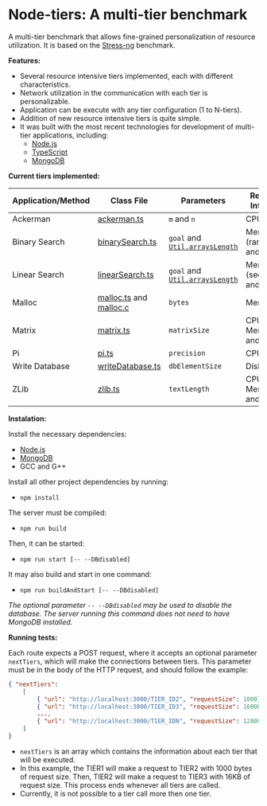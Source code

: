 # Node-tiers: A multi-tier benchmark

A multi-tier benchmark that allows fine-grained personalization of resource utilization. It is based on the [Stress-ng](http://kernel.ubuntu.com/~cking/stress-ng/) benchmark.

**Features:**

 - Several resource intensive tiers implemented, each with different characteristics.
 - Network utilization in the communication with each tier is personalizable.
 - Application can be execute with any tier configuration (1 to N-tiers).
 - Addition of new resource intensive tiers is quite simple.
 - It was built with the most recent technologies for development of multi-tier applications, including:
    - [Node.js](https://nodejs.org/en/)
    - [TypeScript](https://www.typescriptlang.org/)
    - [MongoDB](https://www.mongodb.com/)

**Current tiers implemented:**

| Application/Method | Class File                                                          | Parameters                                          | Resource Intensive            |
|--------------------|---------------------------------------------------------------------|-----------------------------------------------------|-------------------------------|
| Ackerman           | [ackerman.ts](src/tiers/ackerman.ts)                                | `m` and `n`                                         | CPU                           |
| Binary Search      | [binarySearch.ts](src/tiers/binarySearch.ts)                        | `goal` and [`Util.arraysLength`](src/tiers/util.ts) | Memory (random) and Cache     |
| Linear Search      | [linearSearch.ts](src/tiers/linearSearch.ts)                        | `goal` and [`Util.arraysLength`](src/tiers/util.ts) | Memory (sequential) and Cache |
| Malloc             | [malloc.ts](src/tiers/malloc.ts) and [malloc.c](src/tiers/malloc.c) | `bytes`                                             | Memory                        |
| Matrix             | [matrix.ts](src/tiers/matrix.ts)                                    | `matrixSize`                                        | CPU, Memory and Cache         |
| Pi                 | [pi.ts](src/tiers/pi.ts)                                            | `precision`                                         | CPU                           |
| Write Database     | [writeDatabase.ts](src/tiers/writeDatabase.ts)                      | `dbElementSize`                                     | Disk Write                    |
| ZLib               | [zlib.ts](src/tiers/zlib.ts)                                        | `textLength`                                        | CPU, Memory and Cache         |

**Instalation:**

Install the necessary dependencies:

- [Node.js](https://nodejs.org/en/)
- [MongoDB](https://www.mongodb.com/)
- GCC and G++

Install all other project dependencies by running:
- `npm install`

The server must be compiled:
- `npm run build`

Then, it can be started:
- `npm run start [-- --DBdisabled]`

It may also build and start in one command:
- `npm run buildAndStart [-- --DBdisabled]`

_The optional parameter `-- --DBdisabled` may be used to disable the database. The server running this command does not need to have MongoDB installed._

**Running tests:**

Each route expects a POST request, where it accepts an optional parameter `nextTiers`, which will make the connections between tiers.
This parameter must be in the body of the HTTP request, and should follow the example:

```json
{ "nextTiers": 
    [ 
        { "url": "http://localhost:3000/TIER_ID2", "requestSize": 1000},
        { "url": "http://localhost:3000/TIER_ID3", "requestSize": 16000},
        ...,  
        { "url": "http://localhost:3000/TIER_IDN", "requestSize": 128000}
    ]
}
```

- `nextTiers` is an array which contains the information about each tier that will be executed. 
- In this example, the TIER1 will make a request to TIER2 with 1000 bytes of request size. Then, TIER2 will make a request to TIER3 with 16KB of request size. This process ends whenever all tiers are called. 
- Currently, it is not possible to a tier call more then one tier.